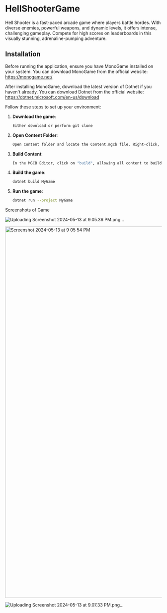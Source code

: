 # HellShooterGame
Hell Shooter is a fast-paced arcade game where players battle hordes. With diverse enemies, powerful weapons, and dynamic levels, it offers intense, challenging gameplay. Compete for high scores on leaderboards in this visually stunning, adrenaline-pumping adventure.

## Installation

Before running the application, ensure you have MonoGame installed on your system. You can download MonoGame from the official website: https://monogame.net/

After installing MonoGame, download the latest version of Dotnet if you haven't already. You can download Dotnet from the official website: https://dotnet.microsoft.com/en-us/download

Follow these steps to set up your environment:

1. **Download the game**:

   ```bash
   Either download or perform git clone
   
2. **Open Content Folder**:

   ```bash
   Open Content folder and locate the Content.mgcb file. Right-click, and click on "Open in MGCB Editor".
   
3. **Build Content**:

   ```bash
   In the MGCB Editor, click on "build", allowing all content to build properly in your environment. 

4. **Build the game**:

   ```bash
   dotnet build MyGame

5. **Run the game**:

   ```bash
   dotnet run --project MyGame


Screenshots of Game

![Uploading Screenshot 2024-05-13 at 9.05.36 PM.png…]()

<img width="1189" alt="Screenshot 2024-05-13 at 9 05 54 PM" src="https://github.com/ApCherra/HellShooterGame/assets/135000565/5ba0f679-37aa-467a-8417-83b7a54820bc">

![Uploading Screenshot 2024-05-13 at 9.07.33 PM.png…]()



 


